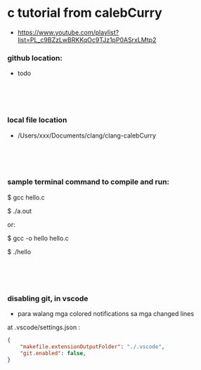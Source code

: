 # c tutorial from calebCurry

- https://www.youtube.com/playlist?list=PL_c9BZzLwBRKKqOc9TJz1pP0ASrxLMtp2


### github location:

- todo


<br> <br> <br>


### local file location

- /Users/xxx/Documents/clang/clang-calebCurry


<br> <br> <br>


### sample terminal command to compile and run:

$ gcc hello.c

$ ./a.out

or:

$ gcc -o hello hello.c

$ ./hello


<br> <br> <br>


### disabling git, in vscode

- para walang mga colored notifications sa mga changed lines

at .vscode/settings.json :

```json
{
    "makefile.extensionOutputFolder": "./.vscode",
    "git.enabled": false,
}
```




